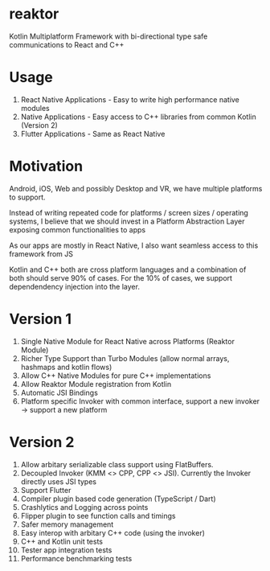 # reaktor
Kotlin Multiplatform Framework with bi-directional type safe communications to React and C++

# Usage
1. React Native Applications - Easy to write high performance native modules
2. Native Applications - Easy access to C++ libraries from common Kotlin (Version 2)
3. Flutter Applications - Same as React Native 

# Motivation
Android, iOS, Web and possibly Desktop and VR, we have multiple platforms to support.

Instead of writing repeated code for platforms / screen sizes / operating systems, 
I believe that we should invest in a Platform Abstraction Layer exposing common functionalities to apps

As our apps are mostly in React Native, I also want seamless access to this framework from JS

Kotlin and C++ both are cross platform languages and a combination of both should serve 90% of cases. 
For the 10% of cases, we support dependendency injection into the layer.


# Version 1
1. Single Native Module for React Native across Platforms (Reaktor Module)
2. Richer Type Support than Turbo Modules (allow normal arrays, hashmaps and kotlin flows)
3. Allow C++ Native Modules for pure C++ implementations
4. Allow Reaktor Module registration from Kotlin
5. Automatic JSI Bindings
6. Platform specific Invoker with common interface, support a new invoker -> support a new platform

# Version 2
1. Allow arbitary serializable class support using FlatBuffers.
2. Decoupled Invoker (KMM <> CPP, CPP <> JSI). Currently the Invoker directly uses JSI types
3. Support Flutter
4. Compiler plugin based code generation (TypeScript / Dart)
5. Crashlytics and Logging across points
6. Flipper plugin to see function calls and timings
7. Safer memory management
8. Easy interop with arbitary C++ code (using the invoker)
9. C++ and Kotlin unit tests
10. Tester app integration tests
11. Performance benchmarking tests
